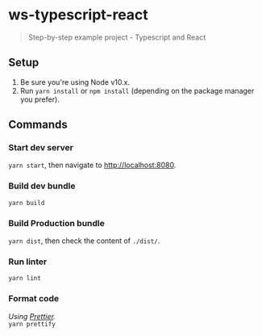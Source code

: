 # ws-typescript-react

> Step-by-step example project - Typescript and React

## Setup

1. Be sure you're using Node v10.x.
2. Run `yarn install` or `npm install` (depending on the package manager you prefer).

## Commands

### Start dev server
`yarn start`, then navigate to [http://localhost:8080](http://localhost:8080).

### Build dev bundle
`yarn build`

### Build Production bundle
`yarn dist`, then check the content of `./dist/`.

### Run linter
`yarn lint`

### Format code
_Using [Prettier](https://prettier.io)._<br />
`yarn prettify`
